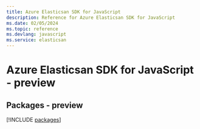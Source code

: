 ```yaml
---
title: Azure Elasticsan SDK for JavaScript
description: Reference for Azure Elasticsan SDK for JavaScript
ms.date: 02/05/2024
ms.topic: reference
ms.devlang: javascript
ms.service: elasticsan
---
```

# Azure Elasticsan SDK for JavaScript - preview
## Packages - preview
[!INCLUDE [packages](elasticsan-index.md)]